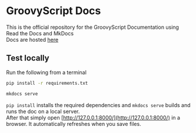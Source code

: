 # GroovyScript Docs

This is the official repository for the GroovyScript Documentation using Read the Docs and MkDocs\
Docs are hosted [here](https://groovyscript-docs.readthedocs.io/en/latest/)

## Test locally

Run the following from a terminal

```bash
pip install -r requirements.txt

mkdocs serve
```

`pip install` installs the required dependencies and `mkdocs serve` builds and runs the doc on a local server.\
After that simply open [http://127.0.0.1:8000/](http://127.0.0.1:8000/) in a browser. It automatically refreshes when you save files.
